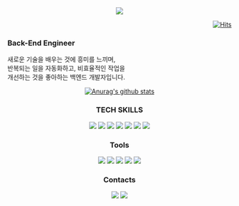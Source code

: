 <div align=center><img src="https://capsule-render.vercel.app/api?type=rect&color=gradient&height=120&section=header" /></div>

<div align=right>
  
[![Hits](https://hits.seeyoufarm.com/api/count/incr/badge.svg?url=https%3A%2F%2Fgithub.com%2FMin-Ch&count_bg=%2379C83D&title_bg=%23555555&icon=&icon_color=%23E7E7E7&title=hits&edge_flat=false)](https://hits.seeyoufarm.com)
  
</div>

<div>
  
### Back-End Engineer

새로운 기술을 배우는 것에 흥미를 느끼며,<br>
반복되는 일을 자동화하고, 비효율적인 작업을<br>
개선하는 것을 좋아하는 백엔드 개발자입니다.
<div>

<div align=center>
  
[![Anurag's github stats](https://github-readme-stats.vercel.app/api?username=Min-Ch)](https://github.com/anuraghazra/github-readme-stats)


<h3 align="center">TECH SKILLS</h3>

<img src="https://img.shields.io/badge/Python-3776AB?style=flat-square&logo=Python&logoColor=white"/></a>
<img src="https://img.shields.io/badge/Django-092E20?style=flat-square&logo=Django&logoColor=white"/></a>
<img src="https://img.shields.io/badge/MySQL-4479A1?style=flat-square&logo=MySQL&logoColor=white"/></a>
<img src="https://img.shields.io/badge/MariaDB-003545?style=flat-square&logo=MariaDB&logoColor=white"/></a>
<img src="https://img.shields.io/badge/MongoDB-47A248?style=flat-square&logo=MongoDB&logoColor=white"/></a>
<img src="https://img.shields.io/badge/Amazon AWS-232F3E?style=flat-square&logo=Amazon%20AWS&logoColor=white"/></a>
<img src="https://img.shields.io/static/v1?style=flat-square&message=Elasticsearch&color=005571&logo=Elasticsearch&logoColor=FFFFFF&label="/></a>


<h3 align="center">Tools</h3>

<img src="https://img.shields.io/static/v1?style=flat-square&message=PyCharm&color=blue&logo=PyCharm&logoColor=FFFFFF&label="/></a>
<img src="https://img.shields.io/static/v1?style=flat-square&message=macOS&color=gray&logo=apple&logoColor=white&label="/></a>
<img src="https://img.shields.io/static/v1?style=flat-square&message=GitHub&color=181717&logo=GitHub&logoColor=FFFFFF&label="/></a>
<img src="https://img.shields.io/static/v1?style=flat-square&message=GitLab&color=red&logo=GitLab&logoColor=FFFFFF&label="/></a>
<img src="https://img.shields.io/static/v1?style=flat-square&message=Asana&color=273347&logo=Asana&logoColor=FFFFFF&label="/></a>


<h3 align="center">Contacts</h3>

<a href="https://atlantic-speedboat-cc3.notion.site/MIN-Choi-a62a2be39c704b0589c29832fb5530c1"><img src="https://img.shields.io/badge/Notion-000000?style=flat-square&logo=Notion&logoColor=white&link=https://atlantic-speedboat-cc3.notion.site/MIN-Choi-a62a2be39c704b0589c29832fb5530c1"/></a>
<a href="mailto:cm9542@gmail.com"><img src="https://img.shields.io/badge/Gmail-d14836?style=flat-square&logo=Gmail&logoColor=white&link=cm9542@gmail.com"/></a>
<!--   <a href="https://velog.io/@cmin95"><img src="https://img.shields.io/badge/Tech%20Blog-11B48A?style=flat-square&logo=Vimeo&logoColor=white&link=https://velog.io/@cmin95"/></a>&nbsp -->
</div>
